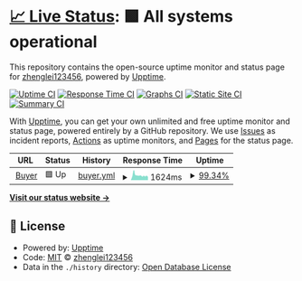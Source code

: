 # [📈 Live Status](https://zhenglei123456.github.io/canteen-upptime): <!--live status--> **🟩 All systems operational**

This repository contains the open-source uptime monitor and status page for [zhenglei123456](https://zhenglei123456.github.io/canteen-upptime), powered by [Upptime](https://github.com/upptime/upptime).

[![Uptime CI](https://github.com/zhenglei123456/canteen-upptime/workflows/Uptime%20CI/badge.svg)](https://github.com/zhenglei123456/canteen-upptime/actions?query=workflow%3A%22Uptime+CI%22)
[![Response Time CI](https://github.com/zhenglei123456/canteen-upptime/workflows/Response%20Time%20CI/badge.svg)](https://github.com/zhenglei123456/canteen-upptime/actions?query=workflow%3A%22Response+Time+CI%22)
[![Graphs CI](https://github.com/zhenglei123456/canteen-upptime/workflows/Graphs%20CI/badge.svg)](https://github.com/zhenglei123456/canteen-upptime/actions?query=workflow%3A%22Graphs+CI%22)
[![Static Site CI](https://github.com/zhenglei123456/canteen-upptime/workflows/Static%20Site%20CI/badge.svg)](https://github.com/zhenglei123456/canteen-upptime/actions?query=workflow%3A%22Static+Site+CI%22)
[![Summary CI](https://github.com/zhenglei123456/canteen-upptime/workflows/Summary%20CI/badge.svg)](https://github.com/zhenglei123456/canteen-upptime/actions?query=workflow%3A%22Summary+CI%22)

With [Upptime](https://upptime.js.org), you can get your own unlimited and free uptime monitor and status page, powered entirely by a GitHub repository. We use [Issues](https://github.com/zhenglei123456/canteen-upptime/issues) as incident reports, [Actions](https://github.com/zhenglei123456/canteen-upptime/actions) as uptime monitors, and [Pages](https://zhenglei123456.github.io/canteen-upptime) for the status page.

<!--start: status pages-->
<!-- This summary is generated by Upptime (https://github.com/upptime/upptime) -->
<!-- Do not edit this manually, your changes will be overwritten -->
<!-- prettier-ignore -->
| URL | Status | History | Response Time | Uptime |
| --- | ------ | ------- | ------------- | ------ |
| <img alt="" src="https://icons.duckduckgo.com/ip3/zhl.nat100.top.ico" height="13"> [Buyer](http://zhl.nat100.top/buyer/hits) | 🟩 Up | [buyer.yml](https://github.com/zhenglei123456/canteen-upptime/commits/HEAD/history/buyer.yml) | <details><summary><img alt="Response time graph" src="./graphs/buyer/response-time-week.png" height="20"> 1624ms</summary><br><a href="https://zhenglei123456.github.io/canteen-upptime/history/buyer"><img alt="Response time 1718" src="https://img.shields.io/endpoint?url=https%3A%2F%2Fraw.githubusercontent.com%2Fzhenglei123456%2Fcanteen-upptime%2FHEAD%2Fapi%2Fbuyer%2Fresponse-time.json"></a><br><a href="https://zhenglei123456.github.io/canteen-upptime/history/buyer"><img alt="24-hour response time 1116" src="https://img.shields.io/endpoint?url=https%3A%2F%2Fraw.githubusercontent.com%2Fzhenglei123456%2Fcanteen-upptime%2FHEAD%2Fapi%2Fbuyer%2Fresponse-time-day.json"></a><br><a href="https://zhenglei123456.github.io/canteen-upptime/history/buyer"><img alt="7-day response time 1624" src="https://img.shields.io/endpoint?url=https%3A%2F%2Fraw.githubusercontent.com%2Fzhenglei123456%2Fcanteen-upptime%2FHEAD%2Fapi%2Fbuyer%2Fresponse-time-week.json"></a><br><a href="https://zhenglei123456.github.io/canteen-upptime/history/buyer"><img alt="30-day response time 1718" src="https://img.shields.io/endpoint?url=https%3A%2F%2Fraw.githubusercontent.com%2Fzhenglei123456%2Fcanteen-upptime%2FHEAD%2Fapi%2Fbuyer%2Fresponse-time-month.json"></a><br><a href="https://zhenglei123456.github.io/canteen-upptime/history/buyer"><img alt="1-year response time 1718" src="https://img.shields.io/endpoint?url=https%3A%2F%2Fraw.githubusercontent.com%2Fzhenglei123456%2Fcanteen-upptime%2FHEAD%2Fapi%2Fbuyer%2Fresponse-time-year.json"></a></details> | <details><summary><a href="https://zhenglei123456.github.io/canteen-upptime/history/buyer">99.34%</a></summary><a href="https://zhenglei123456.github.io/canteen-upptime/history/buyer"><img alt="All-time uptime 89.03%" src="https://img.shields.io/endpoint?url=https%3A%2F%2Fraw.githubusercontent.com%2Fzhenglei123456%2Fcanteen-upptime%2FHEAD%2Fapi%2Fbuyer%2Fuptime.json"></a><br><a href="https://zhenglei123456.github.io/canteen-upptime/history/buyer"><img alt="24-hour uptime 100.00%" src="https://img.shields.io/endpoint?url=https%3A%2F%2Fraw.githubusercontent.com%2Fzhenglei123456%2Fcanteen-upptime%2FHEAD%2Fapi%2Fbuyer%2Fuptime-day.json"></a><br><a href="https://zhenglei123456.github.io/canteen-upptime/history/buyer"><img alt="7-day uptime 99.34%" src="https://img.shields.io/endpoint?url=https%3A%2F%2Fraw.githubusercontent.com%2Fzhenglei123456%2Fcanteen-upptime%2FHEAD%2Fapi%2Fbuyer%2Fuptime-week.json"></a><br><a href="https://zhenglei123456.github.io/canteen-upptime/history/buyer"><img alt="30-day uptime 89.03%" src="https://img.shields.io/endpoint?url=https%3A%2F%2Fraw.githubusercontent.com%2Fzhenglei123456%2Fcanteen-upptime%2FHEAD%2Fapi%2Fbuyer%2Fuptime-month.json"></a><br><a href="https://zhenglei123456.github.io/canteen-upptime/history/buyer"><img alt="1-year uptime 89.03%" src="https://img.shields.io/endpoint?url=https%3A%2F%2Fraw.githubusercontent.com%2Fzhenglei123456%2Fcanteen-upptime%2FHEAD%2Fapi%2Fbuyer%2Fuptime-year.json"></a></details>

<!--end: status pages-->

[**Visit our status website →**](https://zhenglei123456.github.io/canteen-upptime)

## 📄 License

- Powered by: [Upptime](https://github.com/upptime/upptime)
- Code: [MIT](./LICENSE) © [zhenglei123456](https://zhenglei123456.github.io/canteen-upptime)
- Data in the `./history` directory: [Open Database License](https://opendatacommons.org/licenses/odbl/1-0/)
